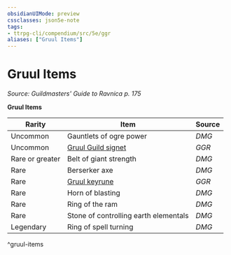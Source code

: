 ```yaml
---
obsidianUIMode: preview
cssclasses: json5e-note
tags:
- ttrpg-cli/compendium/src/5e/ggr
aliases: ["Gruul Items"]
---
```

# Gruul Items
*Source: Guildmasters' Guide to Ravnica p. 175* 

**Gruul Items**

| Rarity | Item | Source |
|--------|------|--------|
| Uncommon | Gauntlets of ogre power | *DMG* |
| Uncommon | [Gruul Guild signet](gruul-guild-signet-ggr.md) | *GGR* |
| Rare or greater | Belt of giant strength | *DMG* |
| Rare | Berserker axe | *DMG* |
| Rare | [Gruul keyrune](gruul-keyrune-ggr.md) | *GGR* |
| Rare | Horn of blasting | *DMG* |
| Rare | Ring of the ram | *DMG* |
| Rare | Stone of controlling earth elementals | *DMG* |
| Legendary | Ring of spell turning | *DMG* |
^gruul-items